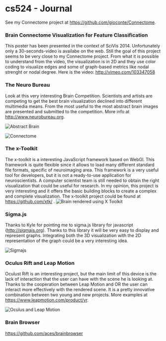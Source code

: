 # cs524 -  Journal
See my Connectome project at https://github.com/gioconte/Connectome.

### Brain Connectome Visualization for Feature Classification
This poster has been presented in the context of SciVis 2014. Unfortunately only a 30-seconds-video is availabe on the web. Still the goal of this project seems to be very close to my Connectome project. From what it is possible to understand from the video, the visualization is in 2D and they use color coding to visualize edges and some of graph-based metrics like nodal strenght or nodal degree. Here is the video: http://vimeo.com/103347058

### The Neuro Bureau
Look at this very interesting Brain Competition. Scientists and artists are competing to get the best brain visualization declined into different multimedia means. From the most useful to the most abstract brain images are presented and submitted to the competition. More info at http://www.neurobureau.org.

![Abstract Brain](http://i2.wp.com/www.neurobureau.org/wp-content/uploads/2014/06/8076bfd98d003d3e912985ed4d536f85171ae60d4b7a53cf005e9cb74c14ca1e4f9fb29deb794012f938c71e1bc9c19a1b4e07e23ec7ccbb091be6a258ecde09.jpg?resize=378%2C251)

![Connectome](http://i0.wp.com/www.neurobureau.org/wp-content/uploads/2014/06/d114d5473f39fc023644dda35a52545e7a0b936e91f1a0535557ef58bb77e8d87761ef33811d1842d97f38ba041189f3f0f67e1a70bd44ce1038a28a69ce876f.png?resize=234%2C175)


### The x-Toolkit
The x-toolkit is a interesting JavaScript framework based on WebGl. This framework is quite flexible since it allows to load many different standard file formats, specific of neuroimaging area. This framework is a very useful tool for developers, but it is not a ready-to-use application for neuroscientists. A computer scientist team is still needed to obtain the right visualization that could be useful for research. In my opinion, this project is very interesting and it offers the basic building blocks to create a complex and complete visualization. The x-toolkit project could be found at https://github.com/xtk/ . 
![Brain rendered using X Toolkit](http://www.webgl.com/wp-content/uploads/2012/03/webgl-x-toolkit-scientific-3.jpg)

### Sigma.js
Thanks to Kyle for pointing me to sigma.js library for javascript (http://sigmajs.org). Thanks to this library it will be very easy to display and represent graphs. Integrating both the 3D visualization with the 2D representation of the graph could be a very interesting idea. 


![Sigmajs](https://linkurio.us/wp-content/uploads/2014/02/sigma.png)

### Oculus Rift and Leap Motion
Oculust Rift is an interesting project, but the main limit of this device is the lack of interaction that the user can have with the scene he is looking at. Thanks to the cooperation between Leap Motion and OR the user can interact more effectively with the rendered scene. It is a pretty innovative combination between two young and new projects. More examples at https://www.leapmotion.com/product/vr.

![Oculus and Leap Motion](https://di4564baj7skl.cloudfront.net/assets/vr/mount-940-a05ed7984163c49d3809b0d8386e9ed3.gif)

### Brain Browser
https://github.com/aces/brainbrowser
 
